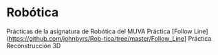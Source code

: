 # Robótica
Prácticas de la asignatura de Robótica del MUVA
Práctica [Follow Line] (https://github.com/johnbyrs/Rob-tica/tree/master/Follow_Line]
Práctica Reconstrucción 3D

